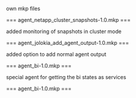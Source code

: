 own mkp files

=== agent_netapp_cluster_snapshots-1.0.mkp ===

added monitoring of snapshots in cluster mode

=== agent_jolokia_add_agent_output-1.0.mkp ===

added option to add normal agent output

=== agent_bi-1.0.mkp ===

special agent for getting the bi states as services

=== agent_bi-1.0.mkp ===
